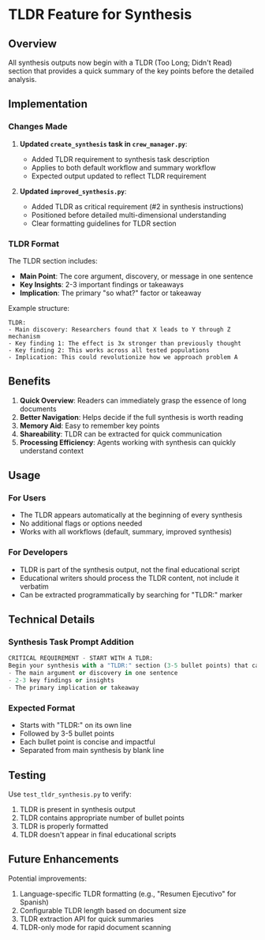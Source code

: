 # TLDR Feature for Synthesis

## Overview

All synthesis outputs now begin with a TLDR (Too Long; Didn't Read) section that provides a quick summary of the key points before the detailed analysis.

## Implementation

### Changes Made

1. **Updated `create_synthesis` task in `crew_manager.py`**:
   - Added TLDR requirement to synthesis task description
   - Applies to both default workflow and summary workflow
   - Expected output updated to reflect TLDR requirement

2. **Updated `improved_synthesis.py`**:
   - Added TLDR as critical requirement (#2 in synthesis instructions)
   - Positioned before detailed multi-dimensional understanding
   - Clear formatting guidelines for TLDR section

### TLDR Format

The TLDR section includes:
- **Main Point**: The core argument, discovery, or message in one sentence
- **Key Insights**: 2-3 important findings or takeaways
- **Implication**: The primary "so what?" factor or takeaway

Example structure:
```
TLDR:
- Main discovery: Researchers found that X leads to Y through Z mechanism
- Key finding 1: The effect is 3x stronger than previously thought
- Key finding 2: This works across all tested populations
- Implication: This could revolutionize how we approach problem A
```

## Benefits

1. **Quick Overview**: Readers can immediately grasp the essence of long documents
2. **Better Navigation**: Helps decide if the full synthesis is worth reading
3. **Memory Aid**: Easy to remember key points
4. **Shareability**: TLDR can be extracted for quick communication
5. **Processing Efficiency**: Agents working with synthesis can quickly understand context

## Usage

### For Users
- The TLDR appears automatically at the beginning of every synthesis
- No additional flags or options needed
- Works with all workflows (default, summary, improved synthesis)

### For Developers
- TLDR is part of the synthesis output, not the final educational script
- Educational writers should process the TLDR content, not include it verbatim
- Can be extracted programmatically by searching for "TLDR:" marker

## Technical Details

### Synthesis Task Prompt Addition
```python
CRITICAL REQUIREMENT - START WITH A TLDR:
Begin your synthesis with a "TLDR:" section (3-5 bullet points) that captures:
- The main argument or discovery in one sentence
- 2-3 key findings or insights
- The primary implication or takeaway
```

### Expected Format
- Starts with "TLDR:" on its own line
- Followed by 3-5 bullet points
- Each bullet point is concise and impactful
- Separated from main synthesis by blank line

## Testing

Use `test_tldr_synthesis.py` to verify:
1. TLDR is present in synthesis output
2. TLDR contains appropriate number of bullet points
3. TLDR is properly formatted
4. TLDR doesn't appear in final educational scripts

## Future Enhancements

Potential improvements:
1. Language-specific TLDR formatting (e.g., "Resumen Ejecutivo" for Spanish)
2. Configurable TLDR length based on document size
3. TLDR extraction API for quick summaries
4. TLDR-only mode for rapid document scanning